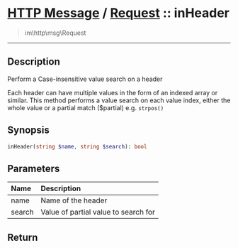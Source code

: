 # [HTTP Message](http.md) / [Request](http-Request.md) :: inHeader
 > im\http\msg\Request
____

## Description
Perform a Case-insensitive value search on a header

Each header can have multiple values in the form of an indexed array or similar.
This method performs a value search on each value index, either the
whole value or a partial match ($partial) e.g. `strpos()`

## Synopsis
```php
inHeader(string $name, string $search): bool
```

## Parameters
| Name | Description |
| :--- | :---------- |
| name | Name of the header |
| search | Value of partial value to search for |

## Return

